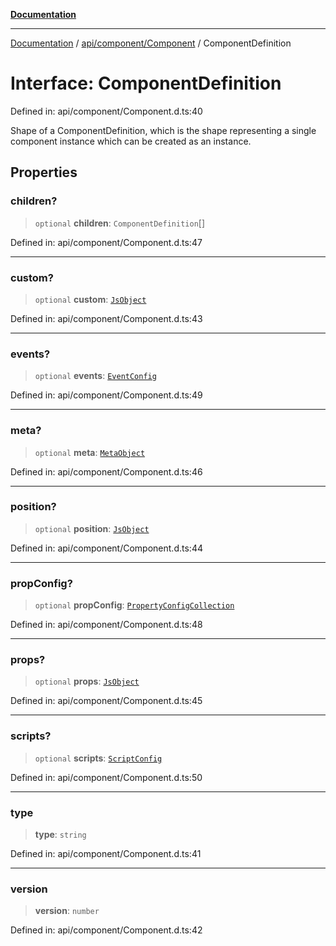 [**Documentation**](../../../../index.md)

***

[Documentation](../../../../index.md) / [api/component/Component](../index.md) / ComponentDefinition

# Interface: ComponentDefinition

Defined in: api/component/Component.d.ts:40

Shape of a ComponentDefinition, which is the shape representing a single component instance which can be created
as an instance.

## Properties

### children?

> `optional` **children**: `ComponentDefinition`[]

Defined in: api/component/Component.d.ts:47

***

### custom?

> `optional` **custom**: [`JsObject`](../../../../perspective-client/type-aliases/JsObject.md)

Defined in: api/component/Component.d.ts:43

***

### events?

> `optional` **events**: [`EventConfig`](../../../../perspective-client/interfaces/EventConfig.md)

Defined in: api/component/Component.d.ts:49

***

### meta?

> `optional` **meta**: [`MetaObject`](MetaObject.md)

Defined in: api/component/Component.d.ts:46

***

### position?

> `optional` **position**: [`JsObject`](../../../../perspective-client/type-aliases/JsObject.md)

Defined in: api/component/Component.d.ts:44

***

### propConfig?

> `optional` **propConfig**: [`PropertyConfigCollection`](../../../../perspective-client/interfaces/PropertyConfigCollection.md)

Defined in: api/component/Component.d.ts:48

***

### props?

> `optional` **props**: [`JsObject`](../../../../perspective-client/type-aliases/JsObject.md)

Defined in: api/component/Component.d.ts:45

***

### scripts?

> `optional` **scripts**: [`ScriptConfig`](../../../../perspective-client/interfaces/ScriptConfig.md)

Defined in: api/component/Component.d.ts:50

***

### type

> **type**: `string`

Defined in: api/component/Component.d.ts:41

***

### version

> **version**: `number`

Defined in: api/component/Component.d.ts:42
